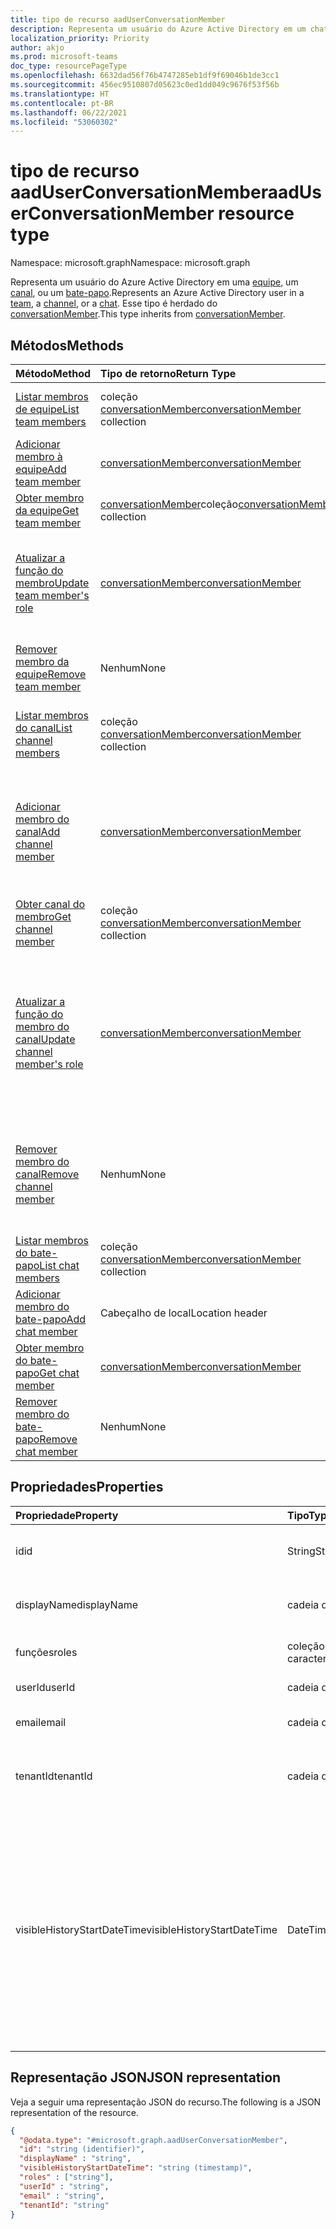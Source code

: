 ```yaml
---
title: tipo de recurso aadUserConversationMember
description: Representa um usuário do Azure Active Directory em um chat ou canal.
localization_priority: Priority
author: akjo
ms.prod: microsoft-teams
doc_type: resourcePageType
ms.openlocfilehash: 6632dad56f76b4747285eb1df9f69046b1de3cc1
ms.sourcegitcommit: 456ec9510807d05623c0ed1dd049c9676f53f56b
ms.translationtype: HT
ms.contentlocale: pt-BR
ms.lasthandoff: 06/22/2021
ms.locfileid: "53060302"
---
```

# <a name="aaduserconversationmember-resource-type"></a><span data-ttu-id="2a60d-103">tipo de recurso aadUserConversationMember</span><span class="sxs-lookup"><span data-stu-id="2a60d-103">aadUserConversationMember resource type</span></span>

<span data-ttu-id="2a60d-104">Namespace: microsoft.graph</span><span class="sxs-lookup"><span data-stu-id="2a60d-104">Namespace: microsoft.graph</span></span>

<span data-ttu-id="2a60d-105">Representa um usuário do Azure Active Directory em uma [equipe](team.md), um [canal](channel.md), ou um [bate-papo](chat.md).</span><span class="sxs-lookup"><span data-stu-id="2a60d-105">Represents an Azure Active Directory user in a [team](team.md), a [channel](channel.md), or a [chat](chat.md).</span></span>
<span data-ttu-id="2a60d-106">Esse tipo é herdado do [conversationMember](conversationmember.md).</span><span class="sxs-lookup"><span data-stu-id="2a60d-106">This type inherits from [conversationMember](conversationmember.md).</span></span>

## <a name="methods"></a><span data-ttu-id="2a60d-107">Métodos</span><span class="sxs-lookup"><span data-stu-id="2a60d-107">Methods</span></span>

| <span data-ttu-id="2a60d-108">Método</span><span class="sxs-lookup"><span data-stu-id="2a60d-108">Method</span></span>       | <span data-ttu-id="2a60d-109">Tipo de retorno</span><span class="sxs-lookup"><span data-stu-id="2a60d-109">Return Type</span></span>  |<span data-ttu-id="2a60d-110">Descrição</span><span class="sxs-lookup"><span data-stu-id="2a60d-110">Description</span></span>|
|:---------------|:--------|:----------|
|[<span data-ttu-id="2a60d-111">Listar membros de equipe</span><span class="sxs-lookup"><span data-stu-id="2a60d-111">List team members</span></span>](../api/team-list-members.md)|<span data-ttu-id="2a60d-112">coleção [conversationMember](../resources/conversationmember.md)</span><span class="sxs-lookup"><span data-stu-id="2a60d-112">[conversationMember](../resources/conversationmember.md) collection</span></span>|<span data-ttu-id="2a60d-113">Obtenha a lista de membros nessa equipe.</span><span class="sxs-lookup"><span data-stu-id="2a60d-113">Get the list of members in the team.</span></span>|
|[<span data-ttu-id="2a60d-114">Adicionar membro à equipe</span><span class="sxs-lookup"><span data-stu-id="2a60d-114">Add team member</span></span>](../api/team-post-members.md)|[<span data-ttu-id="2a60d-115">conversationMember</span><span class="sxs-lookup"><span data-stu-id="2a60d-115">conversationMember</span></span>](../resources/conversationmember.md)|<span data-ttu-id="2a60d-116">Adicione um novo membro à equipe.</span><span class="sxs-lookup"><span data-stu-id="2a60d-116">Add a new member to the team.</span></span>|
|[<span data-ttu-id="2a60d-117">Obter membro da equipe</span><span class="sxs-lookup"><span data-stu-id="2a60d-117">Get team member</span></span>](../api/team-get-members.md) | <span data-ttu-id="2a60d-118">[conversationMember](conversationmember.md)coleção</span><span class="sxs-lookup"><span data-stu-id="2a60d-118">[conversationMember](conversationmember.md) collection</span></span> | <span data-ttu-id="2a60d-119">Obtenha um membro na equipe.</span><span class="sxs-lookup"><span data-stu-id="2a60d-119">Get a member in the team.</span></span>|
|[<span data-ttu-id="2a60d-120">Atualizar a função do membro</span><span class="sxs-lookup"><span data-stu-id="2a60d-120">Update team member's role</span></span>](../api/team-update-members.md)|[<span data-ttu-id="2a60d-121">conversationMember</span><span class="sxs-lookup"><span data-stu-id="2a60d-121">conversationMember</span></span>](../resources/conversationmember.md)|<span data-ttu-id="2a60d-122">Alterar um membro para um proprietário ou voltar para um membro regular.</span><span class="sxs-lookup"><span data-stu-id="2a60d-122">Change a member to an owner or back to a regular member.</span></span>|
|[<span data-ttu-id="2a60d-123">Remover membro da equipe</span><span class="sxs-lookup"><span data-stu-id="2a60d-123">Remove team member</span></span>](../api/team-delete-members.md)|<span data-ttu-id="2a60d-124">Nenhum</span><span class="sxs-lookup"><span data-stu-id="2a60d-124">None</span></span>|<span data-ttu-id="2a60d-125">Remova um membro existente da equipe.</span><span class="sxs-lookup"><span data-stu-id="2a60d-125">Remove an existing member from the team.</span></span>|
|[<span data-ttu-id="2a60d-126">Listar membros do canal</span><span class="sxs-lookup"><span data-stu-id="2a60d-126">List channel members</span></span>](../api/channel-list-members.md) | <span data-ttu-id="2a60d-127">coleção [conversationMember](conversationmember.md)</span><span class="sxs-lookup"><span data-stu-id="2a60d-127">[conversationMember](conversationmember.md) collection</span></span> | <span data-ttu-id="2a60d-128">Obter a lista de todos os membros em um canal.</span><span class="sxs-lookup"><span data-stu-id="2a60d-128">Get the list of all members in a channel.</span></span>|
|[<span data-ttu-id="2a60d-129">Adicionar membro do canal</span><span class="sxs-lookup"><span data-stu-id="2a60d-129">Add channel member</span></span>](../api/channel-post-members.md) | [<span data-ttu-id="2a60d-130">conversationMember</span><span class="sxs-lookup"><span data-stu-id="2a60d-130">conversationMember</span></span>](conversationmember.md) | <span data-ttu-id="2a60d-131">Adicionar um membro a um canal.</span><span class="sxs-lookup"><span data-stu-id="2a60d-131">Add a member to a channel.</span></span> <span data-ttu-id="2a60d-132">Somente suportado para `channel` com o membershipType de `private`.</span><span class="sxs-lookup"><span data-stu-id="2a60d-132">Only supported for `channel` with membershipType of `private`.</span></span>|
|[<span data-ttu-id="2a60d-133">Obter canal do membro</span><span class="sxs-lookup"><span data-stu-id="2a60d-133">Get channel member</span></span>](../api/channel-get-members.md) | <span data-ttu-id="2a60d-134">coleção [conversationMember](conversationmember.md)</span><span class="sxs-lookup"><span data-stu-id="2a60d-134">[conversationMember](conversationmember.md) collection</span></span> | <span data-ttu-id="2a60d-135">Obtenha um membro em um canal.</span><span class="sxs-lookup"><span data-stu-id="2a60d-135">Get a member in a channel.</span></span>|
|[<span data-ttu-id="2a60d-136">Atualizar a função do membro do canal</span><span class="sxs-lookup"><span data-stu-id="2a60d-136">Update channel member's role</span></span>](../api/channel-update-members.md) | [<span data-ttu-id="2a60d-137">conversationMember</span><span class="sxs-lookup"><span data-stu-id="2a60d-137">conversationMember</span></span>](conversationmember.md) | <span data-ttu-id="2a60d-138">Atualize as propriedades de um membro do canal.</span><span class="sxs-lookup"><span data-stu-id="2a60d-138">Update the properties of a member of the channel.</span></span> <span data-ttu-id="2a60d-139">Suportado só para o canal com MembershipType de`private`.</span><span class="sxs-lookup"><span data-stu-id="2a60d-139">Only supported for channel with membershipType of `private`.</span></span>|
|[<span data-ttu-id="2a60d-140">Remover membro do canal</span><span class="sxs-lookup"><span data-stu-id="2a60d-140">Remove channel member</span></span>](../api/channel-delete-members.md) | <span data-ttu-id="2a60d-141">Nenhum</span><span class="sxs-lookup"><span data-stu-id="2a60d-141">None</span></span> | <span data-ttu-id="2a60d-142">Exclua um membro de um canal.</span><span class="sxs-lookup"><span data-stu-id="2a60d-142">Delete a member from a channel.</span></span> <span data-ttu-id="2a60d-143">Suportado só com o `channelType` de `private`.</span><span class="sxs-lookup"><span data-stu-id="2a60d-143">Only supported for `channelType` of `private`.</span></span>|
|[<span data-ttu-id="2a60d-144">Listar membros do bate-papo</span><span class="sxs-lookup"><span data-stu-id="2a60d-144">List chat members</span></span>](../api/chat-list-members.md) | <span data-ttu-id="2a60d-145">coleção [conversationMember](conversationmember.md)</span><span class="sxs-lookup"><span data-stu-id="2a60d-145">[conversationMember](conversationmember.md) collection</span></span> | <span data-ttu-id="2a60d-146">Obter a lista de todos os membros em um chat.</span><span class="sxs-lookup"><span data-stu-id="2a60d-146">Get the list of all members in a chat.</span></span>|
|[<span data-ttu-id="2a60d-147">Adicionar membro do bate-papo</span><span class="sxs-lookup"><span data-stu-id="2a60d-147">Add chat member</span></span>](../api/chat-post-members.md) | <span data-ttu-id="2a60d-148">Cabeçalho de local</span><span class="sxs-lookup"><span data-stu-id="2a60d-148">Location header</span></span> | <span data-ttu-id="2a60d-149">Adicionar um membro a um bate-papo.</span><span class="sxs-lookup"><span data-stu-id="2a60d-149">Add a member to a chat.</span></span>| 
|[<span data-ttu-id="2a60d-150">Obter membro do bate-papo</span><span class="sxs-lookup"><span data-stu-id="2a60d-150">Get chat member</span></span>](../api/chat-get-members.md) | [<span data-ttu-id="2a60d-151">conversationMember</span><span class="sxs-lookup"><span data-stu-id="2a60d-151">conversationMember</span></span>](conversationmember.md) | <span data-ttu-id="2a60d-152">Obtenha um membro em um chat.</span><span class="sxs-lookup"><span data-stu-id="2a60d-152">Get a member in a chat.</span></span>|
|[<span data-ttu-id="2a60d-153">Remover membro do bate-papo</span><span class="sxs-lookup"><span data-stu-id="2a60d-153">Remove chat member</span></span>](../api/chat-delete-members.md) | <span data-ttu-id="2a60d-154">Nenhum</span><span class="sxs-lookup"><span data-stu-id="2a60d-154">None</span></span> | <span data-ttu-id="2a60d-155">Remover um membro de um bate-papo.</span><span class="sxs-lookup"><span data-stu-id="2a60d-155">Remove a member from a chat.</span></span>| 

## <a name="properties"></a><span data-ttu-id="2a60d-156">Propriedades</span><span class="sxs-lookup"><span data-stu-id="2a60d-156">Properties</span></span>

| <span data-ttu-id="2a60d-157">Propriedade</span><span class="sxs-lookup"><span data-stu-id="2a60d-157">Property</span></span>   | <span data-ttu-id="2a60d-158">Tipo</span><span class="sxs-lookup"><span data-stu-id="2a60d-158">Type</span></span> |<span data-ttu-id="2a60d-159">Descrição</span><span class="sxs-lookup"><span data-stu-id="2a60d-159">Description</span></span>|
|:---------------|:--------|:----------|
|<span data-ttu-id="2a60d-160">id</span><span class="sxs-lookup"><span data-stu-id="2a60d-160">id</span></span>|<span data-ttu-id="2a60d-161">String</span><span class="sxs-lookup"><span data-stu-id="2a60d-161">String</span></span>| <span data-ttu-id="2a60d-p105">Somente leitura. ID exclusiva do usuário.</span><span class="sxs-lookup"><span data-stu-id="2a60d-p105">Read-only. Unique ID of the user.</span></span>|
|<span data-ttu-id="2a60d-164">displayName</span><span class="sxs-lookup"><span data-stu-id="2a60d-164">displayName</span></span>| <span data-ttu-id="2a60d-165">cadeia de caracteres</span><span class="sxs-lookup"><span data-stu-id="2a60d-165">string</span></span> | <span data-ttu-id="2a60d-166">O nome de exibição do usuário.</span><span class="sxs-lookup"><span data-stu-id="2a60d-166">The display name of the user.</span></span> |
|<span data-ttu-id="2a60d-167">funções</span><span class="sxs-lookup"><span data-stu-id="2a60d-167">roles</span></span>| <span data-ttu-id="2a60d-168">coleção de cadeias de caracteres</span><span class="sxs-lookup"><span data-stu-id="2a60d-168">string collection</span></span> | <span data-ttu-id="2a60d-169">As funções desse usuário.</span><span class="sxs-lookup"><span data-stu-id="2a60d-169">The roles for that user.</span></span> |
|<span data-ttu-id="2a60d-170">userId</span><span class="sxs-lookup"><span data-stu-id="2a60d-170">userId</span></span>| <span data-ttu-id="2a60d-171">cadeia de caracteres</span><span class="sxs-lookup"><span data-stu-id="2a60d-171">string</span></span> | <span data-ttu-id="2a60d-172">O guid do usuário.</span><span class="sxs-lookup"><span data-stu-id="2a60d-172">The guid of the user.</span></span> |
|<span data-ttu-id="2a60d-173">email</span><span class="sxs-lookup"><span data-stu-id="2a60d-173">email</span></span>| <span data-ttu-id="2a60d-174">cadeia de caracteres</span><span class="sxs-lookup"><span data-stu-id="2a60d-174">string</span></span>  | <span data-ttu-id="2a60d-175">O endereço de email do usuário.</span><span class="sxs-lookup"><span data-stu-id="2a60d-175">The email address of the user.</span></span> |
|<span data-ttu-id="2a60d-176">tenantId</span><span class="sxs-lookup"><span data-stu-id="2a60d-176">tenantId</span></span>| <span data-ttu-id="2a60d-177">cadeia de caracteres</span><span class="sxs-lookup"><span data-stu-id="2a60d-177">string</span></span>  | <span data-ttu-id="2a60d-178">TenantId para o qual o usuário do Azure AD pertence.</span><span class="sxs-lookup"><span data-stu-id="2a60d-178">TenantId which the Azure AD user belongs to.</span></span> |
|<span data-ttu-id="2a60d-179">visibleHistoryStartDateTime</span><span class="sxs-lookup"><span data-stu-id="2a60d-179">visibleHistoryStartDateTime</span></span>| <span data-ttu-id="2a60d-180">DateTimeOffset</span><span class="sxs-lookup"><span data-stu-id="2a60d-180">DateTimeOffset</span></span>  | <span data-ttu-id="2a60d-181">O carimbo de data/hora indicando quanto o histórico de uma conversa é compartilhado com o membro da conversa.</span><span class="sxs-lookup"><span data-stu-id="2a60d-181">The timestamp denoting how far back a conversation's history is shared with the conversation member.</span></span> <span data-ttu-id="2a60d-182">Essa propriedade é configurável somente para os membros de um bate-papo.</span><span class="sxs-lookup"><span data-stu-id="2a60d-182">This property is settable only for members of a chat.</span></span>|

## <a name="json-representation"></a><span data-ttu-id="2a60d-183">Representação JSON</span><span class="sxs-lookup"><span data-stu-id="2a60d-183">JSON representation</span></span>

<span data-ttu-id="2a60d-184">Veja a seguir uma representação JSON do recurso.</span><span class="sxs-lookup"><span data-stu-id="2a60d-184">The following is a JSON representation of the resource.</span></span>

<!-- {
  "blockType": "resource",
  "keyProperty": "id",
  "@odata.type": "microsoft.graph.aadUserConversationMember",
  "baseType": "microsoft.graph.conversationMember",
  "openType": false
}
-->
``` json
{
  "@odata.type": "#microsoft.graph.aadUserConversationMember",
  "id": "string (identifier)",
  "displayName" : "string",
  "visibleHistoryStartDateTime": "string (timestamp)",
  "roles" : ["string"],
  "userId" : "string",
  "email" : "string",
  "tenantId": "string"
}
```

<!-- uuid: 8fcb5dbc-d5aa-4681-8e31-b001d5168d79
2015-10-25 14:57:30 UTC -->
<!--
{
  "type": "#page.annotation",
  "description": "aadUserConversationMember",
  "keywords": "",
  "section": "documentation",
  "tocPath": "",
  "suppressions": []
}
-->

